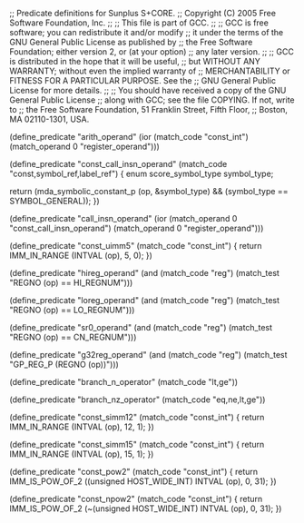 ;; Predicate definitions for Sunplus S+CORE.
;; Copyright (C) 2005 Free Software Foundation, Inc.
;;
;; This file is part of GCC.
;;
;; GCC is free software; you can redistribute it and/or modify
;; it under the terms of the GNU General Public License as published by
;; the Free Software Foundation; either version 2, or (at your option)
;; any later version.
;;
;; GCC is distributed in the hope that it will be useful,
;; but WITHOUT ANY WARRANTY; without even the implied warranty of
;; MERCHANTABILITY or FITNESS FOR A PARTICULAR PURPOSE.  See the
;; GNU General Public License for more details.
;;
;; You should have received a copy of the GNU General Public License
;; along with GCC; see the file COPYING.  If not, write to
;; the Free Software Foundation, 51 Franklin Street, Fifth Floor,
;; Boston, MA 02110-1301, USA.

(define_predicate "arith_operand"
  (ior (match_code "const_int")
       (match_operand 0 "register_operand")))

(define_predicate "const_call_insn_operand"
  (match_code "const,symbol_ref,label_ref")
{
  enum score_symbol_type symbol_type;

  return (mda_symbolic_constant_p (op, &symbol_type)
          && (symbol_type == SYMBOL_GENERAL));
})

(define_predicate "call_insn_operand"
  (ior (match_operand 0 "const_call_insn_operand")
       (match_operand 0 "register_operand")))

(define_predicate "const_uimm5"
  (match_code "const_int")
{
  return IMM_IN_RANGE (INTVAL (op), 5, 0);
})

(define_predicate "hireg_operand"
  (and (match_code "reg")
       (match_test "REGNO (op) == HI_REGNUM")))

(define_predicate "loreg_operand"
  (and (match_code "reg")
       (match_test "REGNO (op) == LO_REGNUM")))

(define_predicate "sr0_operand"
  (and (match_code "reg")
       (match_test "REGNO (op) == CN_REGNUM")))

(define_predicate "g32reg_operand"
  (and (match_code "reg")
       (match_test "GP_REG_P (REGNO (op))")))

(define_predicate "branch_n_operator"
  (match_code "lt,ge"))

(define_predicate "branch_nz_operator"
  (match_code "eq,ne,lt,ge"))

(define_predicate "const_simm12"
  (match_code "const_int")
{
  return IMM_IN_RANGE (INTVAL (op), 12, 1);
})

(define_predicate "const_simm15"
  (match_code "const_int")
{
  return IMM_IN_RANGE (INTVAL (op), 15, 1);
})

(define_predicate "const_pow2"
  (match_code "const_int")
{
  return IMM_IS_POW_OF_2 ((unsigned HOST_WIDE_INT) INTVAL (op), 0, 31);
})

(define_predicate "const_npow2"
  (match_code "const_int")
{
  return IMM_IS_POW_OF_2 (~(unsigned HOST_WIDE_INT) INTVAL (op), 0, 31);
})
